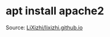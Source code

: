 # apt install apache2

Source: [LiXizhi/lixizhi.github.io](https://github.com/LiXizhi/lixizhi.github.io)

